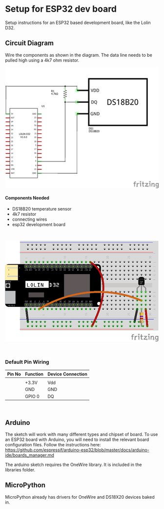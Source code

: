 # Setup for ESP32 dev board

Setup instructions for an ESP32 based development board, like the Lolin D32.

## Circuit Diagram
Wire the components as shown in the diagram. The data line needs to be pulled high using a 4k7 ohm resistor.

![circuit diagram](assets/esp32-ds18b20-temp-sensor-circuit-diagram_schem.png)

#### Components Needed
* DS18B20 temperature sensor
* 4k7 resistor
* connecting wires
* esp32 development board


<br />

![breadboard diagram](assets/esp32-ds18b20-temp-sensor-circuit-diagram_bb.png)

<br />

### Default Pin Wiring

| Pin No | Function | Device Connection |
| --- | --- | --- |
|  |  |  |
|  | +3.3V | Vdd |
|  | GND | GND |
|  | GPIO 0 | DQ |

<!-- ![pin diagram](assets/rp2_pinout.png) TODO: pin out for esp32 -->

<br>

## Arduino

The sketch will work with many different types and chipset of board. To use an ESP32 board with Arduino, you will need to install the relevant board configuration files. Follow the instructions here: https://github.com/espressif/arduino-esp32/blob/master/docs/arduino-ide/boards_manager.md

The arduino sketch requires the OneWire library. It is included in the libraries folder.

## MicroPython

MicroPython already has drivers for OneWire and DS18X20 devices baked in.
